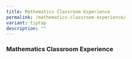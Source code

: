 ```yaml
---
title: Mathematics Classroom Experience
permalink: /mathematics-classroom-experience/
variant: tiptap
description: ""
---
```

<h3>Mathematics Classroom Experience</h3>
<p></p>
